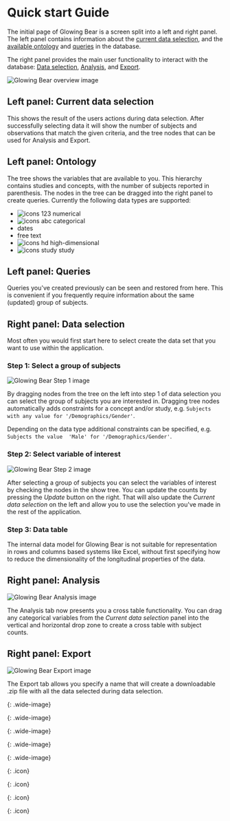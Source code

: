 # Quick start Guide

The initial page of Glowing Bear is a screen split into a left and right panel.
The left panel contains information about the 
[current data selection](#left-panel-current-data-selection), and the 
[available ontology](#left-panel-ontology) and [queries](#left-panel-queries) in the database.

The right panel provides the main user functionality to interact with the database:
[Data selection](#right-panel-data-selection), 
[Analysis](#right-panel-analysis), and [Export](#right-panel-export).

![Glowing Bear overview image][gb_overview]

## Left panel: Current data selection
This shows the result of the users actions during data selection. After successfully selecting data 
it will show the number of subjects and observations that match the given criteria, and the tree 
nodes that can be used for Analysis and Export.

## Left panel: Ontology
The tree shows the variables that are available to you. This hierarchy contains studies and 
concepts, with the number of subjects reported in parenthesis. 
The nodes in the tree can be dragged into the right panel to create queries. 
Currently the following data types are supported:

- ![icons 123][icons_123] numerical
- ![icons abc][icons_abc] categorical
- <span class="icon fa fa-calendar-o"></span> dates
- <span class="icon fa fa-newspaper-o"></span> free text
- ![icons hd][icons_hd] high-dimensional
- ![icons study][icons_study] study

## Left panel: Queries
Queries you've created previously can be seen and restored from here. This is convenient if you
frequently require information about the same (updated) group of subjects. 

## Right panel: Data selection
Most often you would first start here to select create the data set that you want to use within 
the application.

### Step 1: Select a group of subjects
![Glowing Bear Step 1 image][gb_step1]

By dragging nodes from the tree on the left into step 1 of data selection you can select the group
of subjects you are interested in. Dragging tree nodes automatically adds constraints for a concept 
and/or study, e.g. ``Subjects with any value for '/Demographics/Gender'``.

Depending on the data type additional constraints can be specified, e.g. ``Subjects the value 
'Male' for '/Demographics/Gender'``.

### Step 2: Select variable of interest
![Glowing Bear Step 2 image][gb_step2]

After selecting a group of subjects you can select the variables of interest by checking the nodes 
in the show tree. You can update the counts by pressing the *Update* button on the right. That will 
also update the *Current data selection* on the left and allow you to use the selection you've made
in the rest of the application.

### Step 3: Data table
The internal data model for Glowing Bear is not suitable for representation in rows and columns 
based systems like Excel, without first specifying how to reduce the dimensionality of the 
longitudinal properties of the data.

## Right panel: Analysis
![Glowing Bear Analysis image][gb_analysis]

The Analysis tab now presents you a cross table functionality. You can drag any categorical 
variables from the *Current data selection* panel into the vertical and horizontal drop zone 
to create a cross table with subject counts.

## Right panel: Export
![Glowing Bear Export image][gb_export]

The Export tab allows you specify a name that will create a downloadable .zip file with all the 
data selected during data selection.


[gb_overview]: /docs/images/gb_overview.png
{: .wide-image}

[gb_step1]: /docs/images/gb_step1.png
{: .wide-image}

[gb_step2]: /docs/images/gb_step2.png
{: .wide-image}

[gb_export]: /docs/images/gb_export.png
{: .wide-image}

[gb_analysis]: /docs/images/gb_analysis.png
{: .wide-image}

[icons_123]: /docs/images/icons/123.svg
{: .icon}

[icons_abc]: /docs/images/icons/abc.svg
{: .icon}

[icons_hd]: /docs/images/icons/hd.svg
{: .icon}

[icons_study]: /docs/images/icons/study.svg 
{: .icon}
